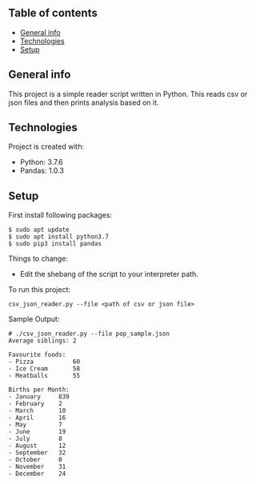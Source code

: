 ## Table of contents
* [General info](#general-info)
* [Technologies](#technologies)
* [Setup](#setup)

## General info
This project is a simple reader script written in Python. This reads csv or json files and then prints analysis based on it.

## Technologies
Project is created with:
* Python: 3.7.6
* Pandas: 1.0.3

## Setup

First install following packages:
```
$ sudo apt update
$ sudo apt install python3.7
$ sudo pip3 install pandas

```

Things to change:
* Edit the shebang of the script to your interpreter path.

To run this project:
```
csv_json_reader.py --file <path of csv or json file>
```

Sample Output:
```
# ./csv_json_reader.py --file pop_sample.json
Average siblings: 2

Favourite foods:
- Pizza           60
- Ice Cream       58
- Meatballs       55

Births per Month:
- January     839
- February    2
- March       10
- April       16
- May         7
- June        19
- July        8
- August      12
- September   32
- October     0
- November    31
- December    24

```
